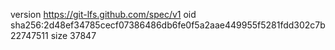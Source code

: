version https://git-lfs.github.com/spec/v1
oid sha256:2d48ef34785cecf07386486db6fe0f5a2aae449955f5281fdd302c7b22747511
size 37847
